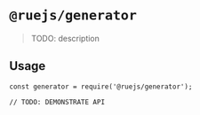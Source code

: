 # `@ruejs/generator`

> TODO: description

## Usage

```
const generator = require('@ruejs/generator');

// TODO: DEMONSTRATE API
```
